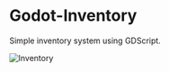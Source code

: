 # Godot-Inventory

Simple inventory system using GDScript.

![Inventory](https://i.imgur.com/S82hLbf.gif)
